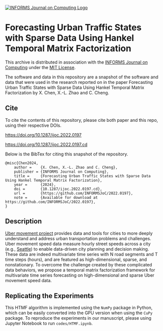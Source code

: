 [![INFORMS Journal on Computing Logo](https://INFORMSJoC.github.io/logos/INFORMS_Journal_on_Computing_Header.jpg)](https://pubsonline.informs.org/journal/ijoc) 
# Forecasting Urban Traffic States with Sparse Data Using Hankel Temporal Matrix Factorization

This archive is distributed in association with the [INFORMS Journal on Computing](https://pubsonline.informs.org/journal/ijoc) under the [MIT License](LICENSE).

The software and data in this repository are a snapshot of the software and data that were used in the research reported on in the paper Forecasting Urban Traffic States with Sparse Data Using Hankel Temporal Matrix Factorization by X. Chen, X.-L. Zhao and C. Cheng.

## Cite

To cite the contents of this repository, please cite both paper and this repo, using their respective DOIs.

https://doi.org/10.1287/ijoc.2022.0197

https://doi.org/10.1287/ijoc.2022.0197.cd

Below is the BibTex for citing this snapshot of the repository.

```
@misc{Chen2024,
    author =    {X. Chen, X.-L. Zhao and C. Cheng},
    publisher = {INFORMS Journal on Computing},
    title =     {Forecasting Urban Traffic States with Sparse Data Using Hankel Temporal Matrix Factorization},
    year =      {2024},
    doi =       {10.1287/ijoc.2022.0197.cd},
    url =       {https://github.com/INFORMSJoC/2022.0197},
    note =      {Available for download at https://github.com/INFORMSJoC/2022.0197},
}
```

## Description

[Uber movement project](https://movement.uber.com/) provides data and tools for cities to more deeply understand and address urban transportation problems and challenges. Uber movement speed data measure hourly street speeds across a city (e.g., [Seattle](https://movement.uber.com/explore/seattle/speeds)) to enable data-driven city planning and decision making. These data are indeed multivariate time series with N road segments and T time steps (hours), and are featured as high-dimensional, sparse, and nonstationary. To overcome the challenge created by these complicated data behaviors, we propose a temporal matrix factorization framework for multivariate time series forecasting on high-dimensional and sparse Uber movement speed data.

## Replicating the Experiments

This HTMF algorithm is implemented using the `NumPy` package in Python, which can be easily converted into the GPU version when using the `CuPy` package. To reproduce the experiments in our manuscript, please using Jupyter Notebook to run `codes/HTMF.ipynb`.